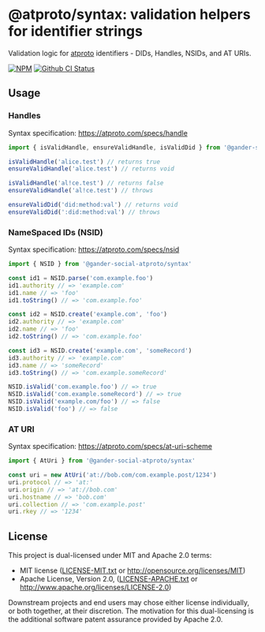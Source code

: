 # @atproto/syntax: validation helpers for identifier strings

Validation logic for [atproto](https://atproto.com) identifiers - DIDs, Handles, NSIDs, and AT URIs.

[![NPM](https://img.shields.io/npm/v/@atproto/crypto)](https://www.npmjs.com/package/@atproto/syntax)
[![Github CI Status](https://github.com/bluesky-social/atproto/actions/workflows/repo.yaml/badge.svg)](https://github.com/bluesky-social/atproto/actions/workflows/repo.yaml)

## Usage

### Handles

Syntax specification: <https://atproto.com/specs/handle>

```typescript
import { isValidHandle, ensureValidHandle, isValidDid } from '@gander-social-atproto/syntax'

isValidHandle('alice.test') // returns true
ensureValidHandle('alice.test') // returns void

isValidHandle('al!ce.test') // returns false
ensureValidHandle('al!ce.test') // throws

ensureValidDid('did:method:val') // returns void
ensureValidDid(':did:method:val') // throws
```

### NameSpaced IDs (NSID)

Syntax specification: <https://atproto.com/specs/nsid>

```typescript
import { NSID } from '@gander-social-atproto/syntax'

const id1 = NSID.parse('com.example.foo')
id1.authority // => 'example.com'
id1.name // => 'foo'
id1.toString() // => 'com.example.foo'

const id2 = NSID.create('example.com', 'foo')
id2.authority // => 'example.com'
id2.name // => 'foo'
id2.toString() // => 'com.example.foo'

const id3 = NSID.create('example.com', 'someRecord')
id3.authority // => 'example.com'
id3.name // => 'someRecord'
id3.toString() // => 'com.example.someRecord'

NSID.isValid('com.example.foo') // => true
NSID.isValid('com.example.someRecord') // => true
NSID.isValid('example.com/foo') // => false
NSID.isValid('foo') // => false
```

### AT URI

Syntax specification: <https://atproto.com/specs/at-uri-scheme>

```typescript
import { AtUri } from '@gander-social-atproto/syntax'

const uri = new AtUri('at://bob.com/com.example.post/1234')
uri.protocol // => 'at:'
uri.origin // => 'at://bob.com'
uri.hostname // => 'bob.com'
uri.collection // => 'com.example.post'
uri.rkey // => '1234'
```

## License

This project is dual-licensed under MIT and Apache 2.0 terms:

- MIT license ([LICENSE-MIT.txt](https://github.com/bluesky-social/atproto/blob/main/LICENSE-MIT.txt) or http://opensource.org/licenses/MIT)
- Apache License, Version 2.0, ([LICENSE-APACHE.txt](https://github.com/bluesky-social/atproto/blob/main/LICENSE-APACHE.txt) or http://www.apache.org/licenses/LICENSE-2.0)

Downstream projects and end users may chose either license individually, or both together, at their discretion. The motivation for this dual-licensing is the additional software patent assurance provided by Apache 2.0.
